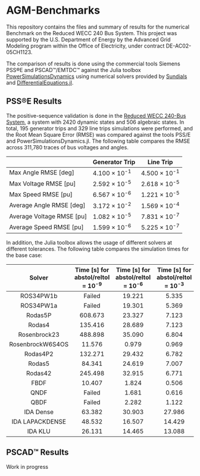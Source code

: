 # AGM-Benchmarks
This repository contains the files and summary of results for the numerical Benchmark on the Reduced WECC 240 Bus System. This project was supported  by the U.S. Department of Energy by the Advanced Grid Modeling program within the Office of Electricity, under contract DE-AC02-05CH1123.

The comparison of results is done using the commercial tools Siemens PSS®E and PSCAD™/EMTDC™ against the Julia toolbox [PowerSimulationsDynamics](https://github.com/NREL-SIIP/PowerSimulationsDynamics.jl) using numerical solvers provided by [Sundials](https://github.com/SciML/Sundials.jl) and [DifferentialEquations.jl](https://github.com/SciML/DifferentialEquations.jl).

## PSS®E Results

The positive-sequence validation is done in the [Reduced WECC 240-Bus System](https://ieeexplore.ieee.org/document/9299666), a system with 2420 dynamic states and 506 algebraic states. In total, 195 generator trips and 329 line trips simulations were performed, and the Root Mean Square Error (RMSE) was compared against the tools PSS/E and PowerSimulationsDynamics.jl. The following table compares the RMSE across 311,780 traces of bus voltages and angles.

|                           | Generator Trip             | Line Trip                  |
|---------------------------|----------------------------|----------------------------|
| Max Angle RMSE [deg]      | 4.100 × 10<sup>-1</sup> | 4.500 × 10<sup>-1</sup> |
| Max Voltage RMSE [pu]     | 2.592 × 10<sup>-5</sup> | 2.618 × 10<sup>-5</sup> |
| Max Speed RMSE [pu]       | 6.567 × 10<sup>-6</sup> | 1.221 × 10<sup>-5</sup> |
| Average Angle RMSE [deg]  | 3.172 × 10<sup>-2</sup> | 1.569 × 10<sup>-4</sup> |
| Average Voltage RMSE [pu] | 1.082 × 10<sup>-5</sup> | 7.831 × 10<sup>-7</sup> |
| Average Speed RMSE [pu]   | 1.599 × 10<sup>-6</sup> | 5.225 × 10<sup>-7</sup> |

In addition, the Julia toolbox allows the usage of different solvers at different tolerances. The following table compares the simulation times for the base case:

|      Solver      | Time [s] for abstol/reltol = 10<sup>-9</sup> | Time [s] for abstol/reltol = 10<sup>-6</sup> | Time [s] for abstol/reltol = 10<sup>-3</sup> |
|:----------------:|:----------------------------------------:|:------------------------------------------:|:------------------------------------------:|
|     ROS34PW1b    |                  Failed                  |                   19.221                   |                    5.335                   |
|     ROS34PW1a    |                  Failed                  |                   19.301                   |                    5.369                   |
|      Rodas5P     |                  608.673                 |                   23.327                   |                    7.123                   |
|      Rodas4      |                  135.416                 |                   28.689                   |                    7.123                   |
|   Rosenbrock23   |                  488.898                 |                   35.090                   |                    6.804                   |
| RosenbrockW6S4OS |                  11.576                  |                    0.979                   |                    0.969                   |
|     Rodas4P2     |                  132.271                 |                   29.432                   |                    6.782                   |
|      Rodas5      |                  84.341                  |                   24.619                   |                    7.007                   |
|      Rodas42     |                  245.498                 |                   32.915                   |                    6.771                   |
|       FBDF       |                  10.407                  |                    1.824                   |                    0.506                   |
|       QNDF       |                  Failed                  |                    1.681                   |                    0.616                   |
|       QBDF       |                  Failed                  |                    2.282                   |                    1.122                   |
|     IDA Dense    |                  63.382                  |                   30.903                   |                   27.986                   |
|  IDA LAPACKDENSE |                  48.532                  |                   16.507                   |                   14.429                   |
|      IDA KLU     |                  26.131                  |                   14.465                   |                   13.088                   |

## PSCAD™ Results

Work in progress